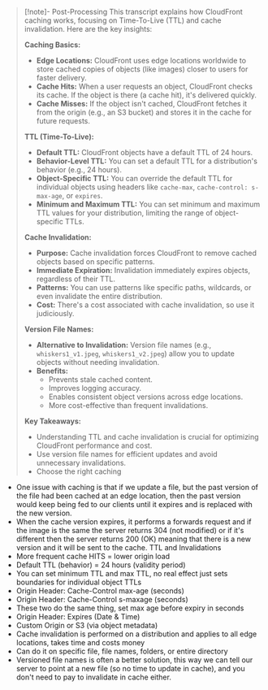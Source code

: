 
>[!note]- Post-Processing
>This transcript explains how CloudFront caching works, focusing on Time-To-Live (TTL) and cache invalidation. Here are the key insights:
>
>**Caching Basics:**
>
>* **Edge Locations:** CloudFront uses edge locations worldwide to store cached copies of objects (like images) closer to users for faster delivery.
>* **Cache Hits:** When a user requests an object, CloudFront checks its cache. If the object is there (a cache hit), it's delivered quickly.
>* **Cache Misses:** If the object isn't cached, CloudFront fetches it from the origin (e.g., an S3 bucket) and stores it in the cache for future requests.
>
>**TTL (Time-To-Live):**
>
>* **Default TTL:** CloudFront objects have a default TTL of 24 hours.
>* **Behavior-Level TTL:** You can set a default TTL for a distribution's behavior (e.g., 24 hours).
>* **Object-Specific TTL:** You can override the default TTL for individual objects using headers like `cache-max`, `cache-control: s-max-age`, or `expires`.
>* **Minimum and Maximum TTL:** You can set minimum and maximum TTL values for your distribution, limiting the range of object-specific TTLs.
>
>**Cache Invalidation:**
>
>* **Purpose:** Cache invalidation forces CloudFront to remove cached objects based on specific patterns.
>* **Immediate Expiration:** Invalidation immediately expires objects, regardless of their TTL.
>* **Patterns:** You can use patterns like specific paths, wildcards, or even invalidate the entire distribution.
>* **Cost:** There's a cost associated with cache invalidation, so use it judiciously.
>
>**Version File Names:**
>
>* **Alternative to Invalidation:** Version file names (e.g., `whiskers1_v1.jpeg`, `whiskers1_v2.jpeg`) allow you to update objects without needing invalidation.
>* **Benefits:**
>    * Prevents stale cached content.
>    * Improves logging accuracy.
>    * Enables consistent object versions across edge locations.
>    * More cost-effective than frequent invalidations.
>
>**Key Takeaways:**
>
>* Understanding TTL and cache invalidation is crucial for optimizing CloudFront performance and cost.
>* Use version file names for efficient updates and avoid unnecessary invalidations.
>* Choose the right caching

- One issue with caching is that if we update a file, but the past version of the file had been cached at an edge location, then the past version would keep being fed to our clients until it expires and is replaced with the new version.
- When the cache version expires, it performs a forwards request and if the image is the same the server returns 304 (not modified) or if it's different then the server returns 200 (OK) meaning that there is a new version and it will be sent to the cache.
TTL and Invalidations
 - More frequent cache HITS = lower origin load
 - Default TTL (behavior) = 24 hours (validity period)
 - You can set minimum TTL and max TTL, no real effect just sets boundaries for individual object TTLs
 - Origin Header: Cache-Control max-age (seconds)
 - Origin Header: Cache-Control s-maxage (seconds)
 - These two do the same thing, set max age before expiry in seconds 
 - Origin Header: Expires (Date & Time)
 - Custom Origin or S3 (via object metadata)
 - Cache invalidation is performed on a distribution and applies to all edge locations, takes time and costs money
 - Can do it on specific file, file names, folders, or entire directory
 - Versioned file names is often a better solution, this way we can tell our server to point at a new file (so no time to update in cache), and you don't need to pay to invalidate in cache either.
